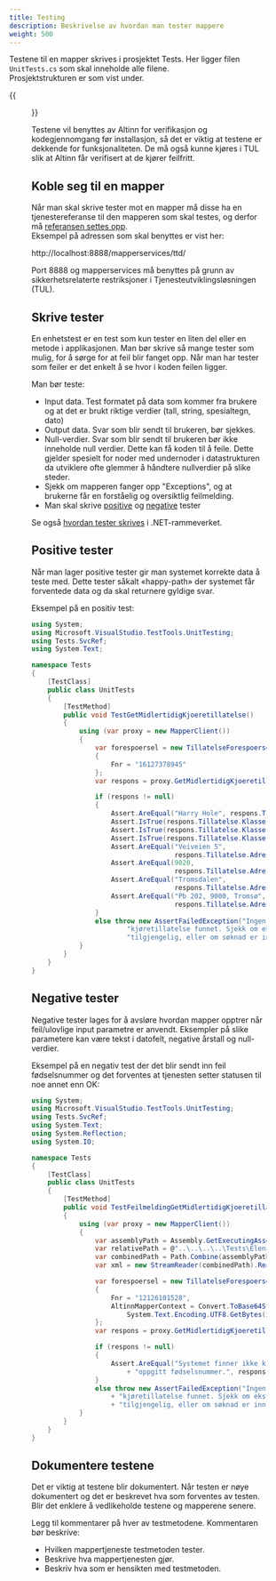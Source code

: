 ```yaml
---
title: Testing
description: Beskrivelse av hvordan man tester mappere
weight: 500
---
```


Testene til en mapper skrives i prosjektet Tests. Her ligger filen `UnitTests.cs` som skal inneholde alle filene.  
Prosjektstrukturen er som vist under.

{{<figure src="/docs/images/guides/tul/mappere/test-project-structure-vs.png?width=400" alt="Testprosjekt i Visual Studio" >}}

Testene vil benyttes av Altinn for verifikasjon og kodegjennomgang før installasjon,
så det er viktig at testene er dekkende for funksjonaliteten.
De må også kunne kjøres i TUL slik at Altinn får verifisert at de kjører feilfritt.

## Koble seg til en mapper

Når man skal skrive tester mot en mapper må disse ha en tjenestereferanse til den mapperen som skal testes,
og derfor må [referansen settes opp](../teknologi/#service-reference).  
Eksempel på adressen som skal benyttes er vist her:

http://localhost:8888/mapperservices/ttd/

Port 8888 og mapperservices må benyttes på grunn av sikkerhetsrelaterte restriksjoner i Tjenesteutviklingsløsningen (TUL).

## Skrive tester

En enhetstest er en test som kun tester en liten del eller en metode i applikasjonen.
Man bør skrive så mange tester som mulig, for å sørge for at feil blir fanget opp.
Når man har tester som feiler er det enkelt å se hvor i koden feilen ligger.

Man bør teste:

- Input data. Test formatet på data som kommer fra brukere og at det er brukt riktige verdier (tall, string, spesialtegn, dato)
- Output data. Svar som blir sendt til brukeren, bør sjekkes.
- Null-verdier. Svar som blir sendt til brukeren bør ikke inneholde null verdier. Dette kan få koden til å feile.
  Dette gjelder spesielt for noder med undernoder i datastrukturen da utviklere ofte glemmer å håndtere nullverdier på slike steder.
- Sjekk om mapperen fanger opp "Exceptions", og at brukerne får en forståelig og oversiktlig feilmelding.
- Man skal skrive [positive](#positive-tester) og [negative](#negative-tester) tester

Se også [hvordan tester skrives](../teknologi/#testrammeverk) i .NET-rammeverket.

## Positive tester

Når man lager positive tester gir man systemet korrekte data å teste med.
Dette tester såkalt «happy-path» der systemet får forventede data og da skal returnere gyldige svar. 

Eksempel på en positiv test:

```csharp
using System;
using Microsoft.VisualStudio.TestTools.UnitTesting;
using Tests.SvcRef;
using System.Text;

namespace Tests
{
    [TestClass]
    public class UnitTests
    { 
        [TestMethod]        
        public void TestGetMidlertidigKjoeretillatelse()
        {
            using (var proxy = new MapperClient())
            {
                var forespoersel = new TillatelseForespoersel()
                {
                    Fnr = "16127378945"
                };
                var respons = proxy.GetMidlertidigKjoeretillatelse(forespoersel);

                if (respons != null)
                {
                    Assert.AreEqual("Harry Hole", respons.Tillatelse.Navn);
                    Assert.IsTrue(respons.Tillatelse.Klasser.Contains("A1 "));
                    Assert.IsTrue(respons.Tillatelse.Klasser.Contains("A "));
                    Assert.IsTrue(respons.Tillatelse.Klasser.Contains("B "));
                    Assert.AreEqual("Veiveien 5", 
                                    respons.Tillatelse.Adresse.Lokasjon);
                    Assert.AreEqual(9020, 
                                    respons.Tillatelse.Adresse.Postnummer);
                    Assert.AreEqual("Tromsdalen", 
                                    respons.Tillatelse.Adresse.Poststed);
                    Assert.AreEqual("Pb 202, 9000, Tromsø", 
                                    respons.Tillatelse.Adresse.AnnenAddresse);
                }
                else throw new AssertFailedException("Ingen midlertidig " + 
                        "kjøretillatelse funnet. Sjekk om ekstern web service er " + 
                        "tilgjengelig, eller om søknad er innlevert og godkjent");
            }
        }
    }
}
```

## Negative tester

Negative tester lages for å avsløre hvordan mapper opptrer når feil/ulovlige input parametre er anvendt.
Eksempler på slike parametere kan være tekst i datofelt, negative årstall og null-verdier.

Eksempel på en negativ test der det blir sendt inn feil fødselsnummer og det forventes at tjenesten setter statusen til noe annet enn OK:

```csharp
using System;
using Microsoft.VisualStudio.TestTools.UnitTesting;
using Tests.SvcRef;
using System.Text;
using System.Reflection; 
using System.IO;

namespace Tests
{
    [TestClass]
    public class UnitTests
    { 
        [TestMethod]        
        public void TestFeilmeldingGetMidlertidigKjoeretillatelse()
        {
            using (var proxy = new MapperClient())
            {
                var assemblyPath = Assembly.GetExecutingAssembly().Location;
                var relativePath = @"..\..\..\..\Tests\ElenaFjaer.xml";
                var combinedPath = Path.Combine(assemblyPath, relativePath);
                var xml = new StreamReader(combinedPath).ReadToEnd();

                var forespoersel = new TillatelseForespoersel()
                {
                    Fnr = "12126101528",
                    AltinnMapperContext = Convert.ToBase64String(
                        System.Text.Encoding.UTF8.GetBytes(xml))
                };
                var respons = proxy.GetMidlertidigKjoeretillatelse(forespoersel);

                if (respons != null)
                {
                    Assert.AreEqual("Systemet finner ikke kjøretillatelse for "
                        + "oppgitt fødselsnummer.", respons.Status);
                }
                else throw new AssertFailedException("Ingen midlertidig for "
                    + "kjøretillatelse funnet. Sjekk om ekstern web service er for "
                    + "tilgjengelig, eller om søknad er innlevert og godkjent");
            }
        }
    }
}
```

## Dokumentere testene

Det er viktig at testene blir dokumentert. Når testen er nøye dokumentert og det er beskrevet hva som forventes av testen.
Blir det enklere å vedlikeholde testene og mapperene senere.

Legg til kommentarer på hver av testmetodene. Kommentaren bør beskrive:

- Hvilken mappertjeneste testmetoden tester.
- Beskrive hva mappertjenesten gjør.
- Beskriv hva som er hensikten med testmetoden.